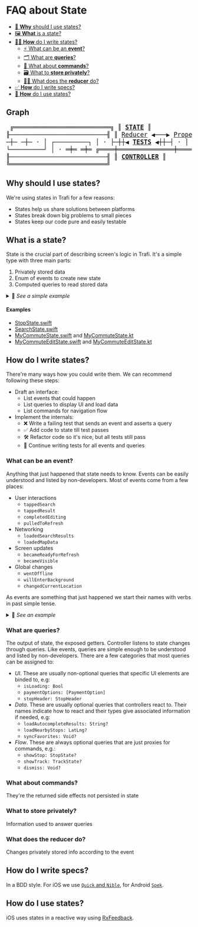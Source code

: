 # FAQ about State

- [🤔 **Why** should I use states?](#why-should-i-use-states)
- [🖼 **What** is a state?](#what-is-a-state)
- [👨‍🎨 **How** do I write states?](#how-do-i-write-states)
  - [⚡️ What can be an **event**?](#what-can-be-an-event)
  - [🗂 What are **queries**?](#what-are-queries)
  - [📣 What about **commands**?](#what-about-commands)
  - [🗃 What to **store privately**?](#what-to-store-privately)
  - [👨‍⚖️ What does the **reducer** do?](#what-does-the-reducer-do)
- [✅ **How** do I write specs?](#how-do-i-write-specs)
- [📱 **How** do I use states?](#how-do-i-use-states)

## Graph

<big><pre>
╔══════════════════════════╗
║          [**STATE**](#how-do-i-write-states)           ║
╟──────────────────────────╢
║ [Reducer](#what-does-the-reducer-do) ◀───▶ [Properties](#what-to-store-privately) ║
║    ▲               │     ║
║    │               ▼     ║
║  [Events](#what-can-be-an-event)         [Queries](#what-are-queries)  ║
╚════╪═══════════════╪═════╝
·   ─┼─             ─┼─
·    │  ┌─────────┐  │
·    ├─┼┼◀ [**TESTS**](#how-do-i-write-specs) ◀┼┼─┤
·    │  └─────────┘  │
·   ═╪═             ═╪═
╔════╪═══════════════╪═════╗
║    └─◀ [Feedback ↻](#how-do-i-use-states) ◀┘     ║
╟──────────────────────────╢
║        [**CONTROLLER**](#how-do-i-use-states)        ║
╚══════════════════════════╝
</pre></big>

## Why should I use states?

We're using states in Trafi for a few reasons:
- States help us share solutions between platforms
- States break down big problems to small pieces
- States keep our code pure and easily testable

## What is a state?

State is the crucial part of describing screen's logic in Trafi. It's a simple type with three main parts:
1. Privately stored data
2. Enum of events to create new state
3. Computed queries to read stored data

<details>
<summary>🔎 <i>See a simple example</i></summary>

#### iOS
```swift
struct CoinState {

  // 1. Privately stored data
  private var isHeads: Bool = true
  
  // 2. Enum of events
  enum Event {
    case flipToHeads
    case flipToTails
  }
  // .. to create new state
  static func reduce(state: CoinState, event: Event) -> CoinState {
    switch event {
    case .flipToHeads: return CoinState(isHeads: true)
    case .flipToTails: return CoinState(isHeads: false)
    }
  }
  
  // 3. Computed queries to read stored data
  var coinSide: String {
    return isHead ? "Heads" : "Tails"
  }
}
```

#### Android
```kotlin
data class CoinState {

  // 1. Privately stored data
  
  // 2. Enum of events
  // .. to create new state
  
  // 3. Computed queries to read stored data
}
```

</details>

#### Examples
- [StopState.swift](https://github.com/trafi/trafi-publictransport-ios/blob/develop/PublicTransport/Stop/StopState.swift)
- [SearchState.swift](https://github.com/trafi/trafi-publictransport-ios/blob/develop/PublicTransport/Search/SearchState.swift)
- [MyCommuteState.swift](https://github.com/trafi/trafi-ios/blob/feature/my-commute/trafi/Code/MyCommute/MyCommuteState.swift) and [MyCommuteState.kt](https://github.com/trafi/trafi-android/blob/my-commute/trafi/src/main/java/com/trafi/android/ui/mycommute/MyCommuteState.kt)
- [MyCommuteEditState.swift](https://github.com/trafi/trafi-ios/blob/feature/my-commute/trafi/Code/MyCommute/MyCommuteEdit/MyCommuteEditState.swift) and [MyCommuteEditState.kt](https://github.com/trafi/trafi-android/blob/my-commute/trafi/src/main/java/com/trafi/android/ui/mycommute/edit/MyCommuteEditState.kt)

## How do I write states?
There're many ways how you could write them. We can recommend following these steps:
- Draft an interface:
  - List events that could happen
  - List queries to display UI and load data
  - List commands for navigation flow
- Implement the internals:
  - ❌ Write a failing test that sends an event and asserts a query
  - ✅ Add code to state till test passes
  - 🛠 Refactor code so it's nice, but all tests still pass
  - 🔁 Continue writing tests for all events and queries

### What can be an event?
Anything that just happened that state needs to know. Events can be easily understood and listed by non-developers. Most of events come from a few places:
- User interactions
  - `tappedSearch`
  - `tappedResult`
  - `completedEditing`
  - `pulledToRefresh`
- Networking
  - `loadedSearchResults`
  - `loadedMapData`
- Screen updates
  - `becameReadyForRefresh`
  - `becameVisible`
- Global changes
  - `wentOffline`
  - `willEnterBackground`
  - `changedCurrentLocation`

As events are something that just happened we start their names with verbs in past simple tense.

<details>
<summary>🔎 <i>See an example</i></summary>
  
#### iOS
```swift
struct MyCommuteState {
  enum Event {
    case refetched(MyCommuteResponse)
    case wentOffline
    case loggedIn(Bool)
    case activatedTab(Int)
    case tappedFavorite(MyCommuteTrackStopFavorite)
    case tappedFeedback(MyCommuteUseCase, MyCommuteFeedbackRating)
    case completedFeedback(String)
  }
}
```

#### Android
```kotlin
data class MyCommuteState() {
  sealed class Event {
    data class Refetched(val response: MyCommuteResponse) : Event()
    object WentOffline : Event()
    data class LoggedIn(val isLoggedIn: Boolean) : Event()
    data class ActivatedTab(val index: Int) : Event()
    data class TappedFavorite(val favorite: MyCommuteTrackStopFavorite) : Event()
    data class TappedFeedback(val feedback: Feedback) : Event()
    data class CompletedFeedback(val message: String) : Event()
  }
}
```

</details>

### What are queries?
The output of state, the exposed getters. Controller listens to state changes through queries. Like events, queries are simple enough to be understood and listed by non-developers. There are a few categories that most queries can be assigned to:
- _UI_. These are usually non-optional queries that specific UI elements are binded to, e.g:
  - `isLoading: Bool`
  - `paymentOptions: [PaymentOption]`
  - `stopHeader: StopHeader`
- _Data_. These are usually optional queries that controllers react to. Their names indicate how to react and their types give associated information if needed, e.g:
  - `loadAutocompleteResults: String?`
  - `loadNearbyStops: LatLng?`
  - `syncFavorites: Void?`
- _Flow_. These are always optional queries that are just proxies for commands, e.g.:
  - `showStop: StopState?`
  - `showTrack: TrackState?`
  - `dismiss: Void?`

### What about commands?
They're the returned side effects not persisted in state

### What to store privately?
Information used to answer queries

### What does the reducer do?
Changes privately stored info according to the event


## How do I write specs?
In a BDD style. For iOS we use [`Quick` and `Nible`](https://github.com/Quick/Quick), for Android [`Spek`](https://github.com/spekframework/spek).

## How do I use states?
iOS uses states in a reactive way using [RxFeedback](https://github.com/NoTests/RxFeedback.swift).
